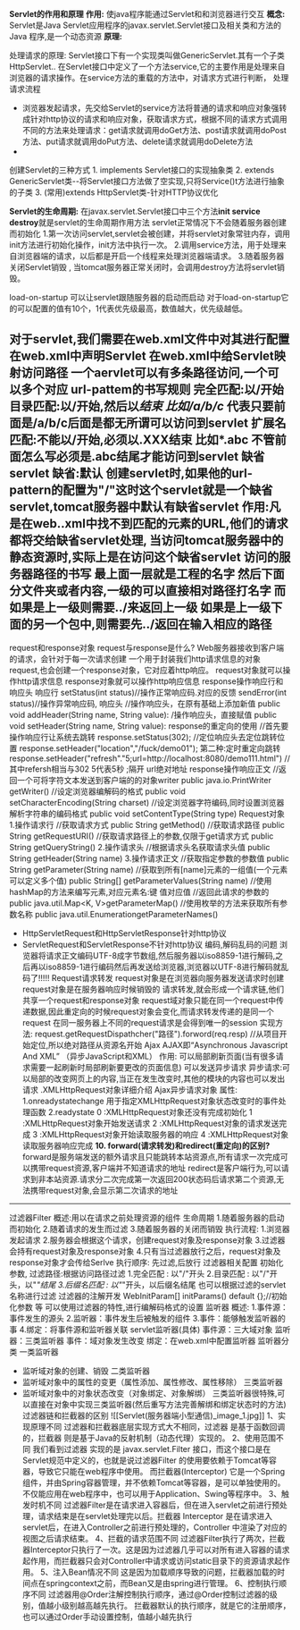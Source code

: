 **Servlet的作用和原理**
	**作用:**
	使java程序能通过Servlet和和浏览器进行交互
	**概念:**
	Servlet是Java Servlet应用程序的javax.servlet.Servlet接口及相关类和方法的Java 程序,是一个动态资源
	**原理:**
	

处理请求的原理:
Servlet接口下有一个实现类叫做GenericServlet.其有一个子类HttpServlet..
在Servlet接口中定义了一个方法service,它的主要作用是处理来自浏览器的请求操作。在service方法的重载的方法中，对请求方式进行判断，
处理请求流程
* 浏览器发起请求，先交给Servlet的service方法将普通的请求和响应对象强转成针对http协议的请求和响应对象，获取请求方式，根据不同的请求方式调用不同的方法来处理请求：get请求就调用doGet方法、post请求就调用doPost方法、put请求就调用doPut方法、delete请求就调用doDelete方法
* 
创建Servlet的三种方式
	1. implements Servlet接口的实现抽象类
	2. extends GenericServlet类--将Servlet接口方法做了空实现,只将Service()t方法进行抽象的子类
	3. (常用)extends HttpServlet类-针对HTTP协议优化

**Servlet的生命周期:**
	在javax.servlet.Servlet接口中三个方法**init service destroy**就是servlet的生命周期作用方法
	servlet正常情况下不会随着服务器创建而初始化 
	1.第一次访问servlet,servlet会被创建，并将servlet对象常驻内存，调用init方法进行初始化操作，init方法中执行一次。
	2.调用service方法，用于处理来自浏览器端的请求，以后都是开启一个线程来处理浏览器端请求。
	3.随着服务器关闭Servlet销毁  ,  当tomcat服务器正常关闭时，会调用destroy方法将servlet销毁。

load-on-startup
可以让servlet跟随服务器的启动而启动
对于load-on-startup它的可以配置的值有10个，1代表优先级最高，数值越大，优先级越低。

对于servlet,我们需要在web.xml文件中对其进行配置
在web.xml中声明Servlet
在web.xml中给Servlet映射访问路径
一个aervlet可以有多条路径访问,一个<servlet>可以多个<servlet-mapping>对应
url-pattem的书写规则
完全匹配:以/开始
目录匹配:以/开始,然后以*结束
比如/a/b/c* 代表只要前面是/a/b/c后面是都无所谓可以访问到servlet
扩展名匹配:不能以/开始,必须以.XXX结束
比如*.abc
不管前面怎么写必须是.abc结尾才能访问到servlet
缺省servlet
缺省:默认
创建servlet时,如果他的url-pattern的配置为"/"这时这个servlet就是一个缺省servlet,tomcat服务器中默认有缺省servlet
作用:凡是在web..xml中找不到匹配的<servlet-mapping>元素的URL,他们的请求都将交给缺省servlet处理,
当访问tomcat服务器中的静态资源时,实际上是在访问这个缺省servlet
访问的服务器路径的书写
最上面一层就是工程的名字
然后下面分文件夹或者内容,一级的可以直接相对路径打名字
而如果是上一级则需要../来返回上一级
如果是上一级下面的另一个包中,则需要先../返回在输入相应的路径
---
request和response对象
request与response是什么?
Web服务器接收到客户端的请求，会针对于每一次请求创建
一个用于封装我们http请求信息的对象request,也会创建一个response对象，它对应着http响应。
request对象就可以操作http请求信息
response对象就可以操作http响应信息
response操作响应行和响应头
响应行
setStatus(int status)//操作正常响应码.对应的反馈
sendError(int status)//操作异常响应码,
响应头
//操作响应头，在原有基础上添加新值
public void addHeader(String name, String value):
/操作响应头，直接赋值
public void setHeader(String name, String value):
response的重定向的使用
//首先要操作响应行让系统去跳转
response.setStatus(302);
//定位响应头去定位跳转位置
response.setHeader("location","/fuck/demo01");
第二种:定时重定向跳转
response.setHeader("refresh"."5;url=http://localhost:8080/demo111.html")
//其中refersh相当与302 5代表5秒 ;隔开 url绝对地址
response操作响应正文
//返回一个可将字符文本发送到客户端的的对象writer
public java.io.PrintWriter getWriter()
//设定浏览器编解码的格式
public void setCharacterEncoding(String charset)
//设定浏览器字符编码,同时设置浏览器解析字符串的编码格式
public void setContentType(String type)
Request对象
1.操作请求行
//获取请求方式
public String getMethod()
//获取请求路径
public String getRequestURI()
//获取请求路径上的参数,仅限于get请求方式
public String getQueryString()
2.操作请求头
//根据请求头名获取请求头值
public String getHeader(String name)
3.操作请求正文
//获取指定参数的参数值
public String getParameter(String name)
//获取到所有[name]元素的一组值(一个元素可以定义多个值)
public String[] getParameterValues(String name)
//使用hashMap的方法来编写元素,对应元素名:键 值对应值
//返回此请求的参数的
public java.util.Map<K, V>getParameterMap()
//使用枚举的方法来获取所有参数名称
public java.util.Enumeration<E>getParameterNames()
* HttpServletRequest和HttpServletResponse针对http协议
* ServletRequest和ServletResponse不针对http协议
编码,解码乱码的问题
浏览器将请求正文编码UTF-8成字节数组,然后服务器以iso8859-1进行解码,之后再以iso8859-1进行编码然后再发送给浏览器,浏览器以UTF-8进行解码就乱码了!!!!!
Request请求转发
request对象是在浏览器向服务器发送请求时创建
request对象是在服务器响应时候销毁的
请求转发,就会形成一个请求链,他们共享一个request和response对象
request域对象只能在同一个request中传递数据,因此重定向的时候request对象会变化,而请求转发传递的是同一个request
在同一服务器上不同的request请求是会得到唯一的session
实现方法:
request.getRequestDispathcher("路径").forword(req.resp)
//从项目开始定位,所以绝对路径从资源名开始
Ajax
AJAX即“Asynchronous Javascript And XML”
（异步JavaScript和XML）
作用:
可以局部刷新页面(当有很多请求需要一起刷新时局部刷新要更改的页面信息)
可以发送异步请求
异步请求:可以局部的改变网页上的内容,当正在发生改变时,其他的模块的内容也可以发出请求
.XMLHttpRequest对象详细介绍
Ajax异步请求对象
属性:
1.onreadystatechange
用于指定XMLHttpRequest对象状态改变时的事件处理函数
2.readystate
0 :XMLHttpRequest对象还没有完成初始化
1 :XMLHttpRequest对象开始发送请求
2 :XMLHttpRequest对象的请求发送完成
3 :XMLHttpRequest对象开始读取服务器的响应
4 :XMLHttpRequest对象读取服务器响应完成
**10. forward(请求转发)和redirect(重定向)的区别?**
forward是服务端发送的额外请求且只能跳转本站资源点,所有请求一次完成可以携带request资源,客户端并不知道请求的地址
redirect是客户端行为,可以请求到非本站资源.请求分二次完成第一次返回200状态码后请求第二个资源,无法携带request对象,会显示第二次请求的地址
---
过滤器Filter
概述:用以在请求之前处理资源的组件
生命周期
1.随着服务器的启动而初始化
2.随着请求的发生而过滤
3.随着服务器的关闭而销毁
执行流程:
1.浏览器发起请求
2.服务器会根据这个请求，创建request对象及response对象
3.过滤器会持有request对象及response对象
4.只有当过滤器放行之后，request对象及response对象才会传给Serlve
执行顺序:
先过滤,后放行
过滤器相关配置
初始化参数,
过滤路径:根据访问路径过滤
1.完全匹配 : 以"/"开头
2.目录匹配 : 以"/"开头，以"*"结尾
3.后缀名匹配 : 以"*"开头，以后缀名结尾
也可以根据过滤的servlet名称进行过滤
过滤器的注解开发
WebInitParam[] initParams() default {};//初始化参数
等
可以使用过滤器的特性,进行编解码格式的设置
监听器
概述:
1.事件源：事件发生的源头
2.监听器：事件发生后被触发的组件
3.事件：能够触发监听器的事
4.绑定：将事件源和监听器关联
servlet监听器(具体)
事件源：三大域对象
监听器：三类监听器
事件：域对象发生改变
绑定：在web.xml中配置监听器
监听器分类
一类监听器
-   监听域对象的创建、销毁
二类监听器
-   监听域对象中的属性的变更（属性添加、属性修改、属性移除）
三类监听器
-   监听域对象中的对象状态改变（对象绑定、对象解绑）
三类监听器很特殊,可以直接在对象中实现三类监听器(然后重写方法完善解绑和绑定状态时的方法)
过滤器链和拦截器的区别
![[Servlet(服务器端小型通信)_image_1.jpg]]
1、实现原理不同 过滤器和拦截器底层实现方式大不相同，过滤器 是基于函数回调的，拦截器 则是基于Java的反射机制（动态代理）实现的。
2、使用范围不同 我们看到过滤器 实现的是 javax.servlet.Filter 接口，而这个接口是在Servlet规范中定义的，也就是说过滤器Filter 的使用要依赖于Tomcat等容器，导致它只能在web程序中使用。 而拦截器(Interceptor) 它是一个Spring组件，并由Spring容器管理，并不依赖Tomcat等容器，是可以单独使用的。不仅能应用在web程序中，也可以用于Application、Swing等程序中。
3、触发时机不同 过滤器Filter是在请求进入容器后，但在进入servlet之前进行预处理，请求结束是在servlet处理完以后。拦截器 Interceptor 是在请求进入servlet后，在进入Controller之前进行预处理的，Controller 中渲染了对应的视图之后请求结束。
4、拦截的请求范围不同 过滤器Filter执行了两次，拦截器Interceptor只执行了一次。这是因为过滤器几乎可以对所有进入容器的请求起作用，而拦截器只会对Controller中请求或访问static目录下的资源请求起作用。
5、注入Bean情况不同 这是因为加载顺序导致的问题，拦截器加载的时间点在springcontext之前，而Bean又是由spring进行管理。
6、控制执行顺序不同 过滤器用@Order注解控制执行顺序，通过@Order控制过滤器的级别，值越小级别越高越先执行。 拦截器默认的执行顺序，就是它的注册顺序，也可以通过Order手动设置控制，值越小越先执行